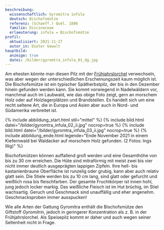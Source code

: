```yaml
---
beschreibung:
  wissenschaftlich: Gyromitra infula
  deutsch: Bischofsmütze
  referenz: (Schaeff.) Quél. 1886
  familie: Discinaceae
  erlaeuterung: infula = Bischofsmütze
profil:
  aktualisiert: 2021-11-27
  autor_in: Dieter Gewalt
hauptbild:
  anzeige: true
  datei: /bilder/gyromtra_infula_01_dg.jpg
---
```

Am ehesten könnte man diesen Pilz mit der [Frühjahrslorchel](/pilze/gyromitra-esculenta-frühjahrslorchel) verwechseln, was aber wegen der unterschiedlichen Erscheinungszeit kaum möglich ist. Die Bischofsmütze ist ein typischer Spätherbstpilz, der bis in den Dezember hinein gefunden werden kann. Sie kommt vorwiegend in Nadelwäldern vor, manchmal auch im Laubwald, wie das obige Foto zeigt, gern an morschem Holz oder auf Holzlagerplätzen und Brandstellen. Es handelt sich um eine recht seltene Art, die in Europa und Asien aber auch in Nord- und Südamerika verbreitet ist.

{% include abbildung_start.html stil="mittel" %}
{% include bild.html datei="/bilder/gyromtra_infula_02_ii.jpg" nocrop=true %}
{% include bild.html datei="/bilder/gyromtra_infula_03_ii.jpg" nocrop=true %}
{% include abbildung_ende.html legende="Ende November 2021 in einem Kiefernwald bei Waldacker auf morschem Holz gefunden. (2 Fotos: Ings Illig)" %}

Bischofsmützen können auffallend groß werden und eine Gesamthöhe von bis zu 30 cm erreichen. Die Hüte sind mitraförmig mit meist zwei bis vier nicht immer deutlich ausgeprägten lappigen Zipfeln. Ihre hell- bis kastanienbraune Oberfläche ist runzelig oder grubig, kann aber auch relativ glatt sein. Die Stiele werden bis zu 10 cm lang, sind glatt oder gefurcht und weißlich rosa bis fleischfarben. Der gesamte Fruchtkörper ist innen hohl, jung jedoch locker markig. Das weißliche Fleisch ist im Hut brüchig, im Stiel wachsartig. Geruch und Geschmack sind unauffällig und eher angenehm. Geschmacksproben immer ausspucken!

Wie alle Arten der Gattung Gyromitra enthält die Bischofsmütze den Giftstoff *Gyromitrin*, jedoch in geringerer Konzentration als z. B. in der Frühjahrslorchel. Als Speisepilz kommt er daher und auch wegen seiner Seltenheit nicht in Frage.